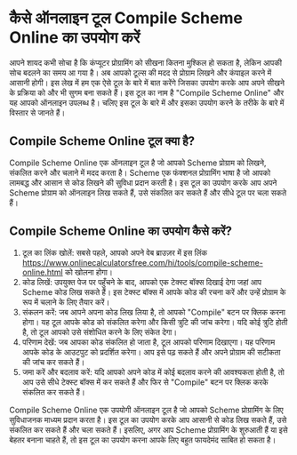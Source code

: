 कैसे ऑनलाइन टूल Compile Scheme Online का उपयोग करें
===================================================

आपने शायद कभी सोचा है कि कंप्यूटर प्रोग्रामिंग को सीखना कितना मुश्किल हो सकता है, लेकिन आपकी सोच बदलने का समय आ गया है। अब आपको टूल्स की मदद से प्रोग्राम लिखने और कंपाइल करने में आसानी होगी। इस लेख में हम एक ऐसे टूल के बारे में बात करेंगे जिसका उपयोग करके आप अपने सीखने के प्रक्रिया को और भी सुगम बना सकते हैं। इस टूल का नाम है "Compile Scheme Online" और यह आपको ऑनलाइन उपलब्ध है। चलिए इस टूल के बारे में और इसका उपयोग करने के तरीके के बारे में विस्तार से जानते हैं।

Compile Scheme Online टूल क्या है?
----------------------------------

Compile Scheme Online एक ऑनलाइन टूल है जो आपको Scheme प्रोग्राम को लिखने, संकलित करने और चलाने में मदद करता है। Scheme एक फंक्शनल प्रोग्रामिंग भाषा है जो आपको लामबद्ध और आसान से कोड लिखने की सुविधा प्रदान करती है। इस टूल का उपयोग करके आप अपने Scheme प्रोग्राम को ऑनलाइन लिख सकते हैं, उसे संकलित कर सकते हैं और सीधे टूल पर चला सकते हैं।

Compile Scheme Online का उपयोग कैसे करें?
-----------------------------------------

1. टूल का लिंक खोलें: सबसे पहले, आपको अपने वेब ब्राउज़र में इस लिंक <https://www.onlinecalculatorsfree.com/hi/tools/compile-scheme-online.html> को खोलना होगा।
2. कोड लिखें: उपयुक्त पेज पर पहुँचने के बाद, आपको एक टेक्स्ट बॉक्स दिखाई देगा जहां आप Scheme कोड लिख सकते हैं। इस टेक्स्ट बॉक्स में आपके कोड की रचना करें और उन्हें प्रोग्राम के रूप में चलाने के लिए तैयार करें।
3. संकलन करें: जब आपने अपना कोड लिख लिया है, तो आपको "Compile" बटन पर क्लिक करना होगा। यह टूल आपके कोड को संकलित करेगा और किसी त्रुटि की जांच करेगा। यदि कोई त्रुटि होती है, तो टूल आपको उसे संशोधित करने के लिए संकेत देगा।
4. परिणाम देखें: जब आपका कोड संकलित हो जाता है, टूल आपको परिणाम दिखाएगा। यह परिणाम आपके कोड के आउटपुट को प्रदर्शित करेगा। आप इसे पढ़ सकते हैं और अपने प्रोग्राम की सटीकता की जांच कर सकते हैं।
5. जमा करें और बदलाव करें: यदि आपको अपने कोड में कोई बदलाव करने की आवश्यकता होती है, तो आप उसे सीधे टेक्स्ट बॉक्स में कर सकते हैं और फिर से "Compile" बटन पर क्लिक करके संकलित कर सकते हैं।

Compile Scheme Online एक उपयोगी ऑनलाइन टूल है जो आपको Scheme प्रोग्रामिंग के लिए सुविधाजनक माध्यम प्रदान करता है। इस टूल का उपयोग करके आप आसानी से कोड लिख सकते हैं, उसे संकलित कर सकते हैं और चला सकते हैं। इसलिए, अगर आप Scheme प्रोग्रामिंग के शुरुआती हैं या इसे बेहतर बनाना चाहते हैं, तो इस टूल का उपयोग करना आपके लिए बहुत फायदेमंद साबित हो सकता है।